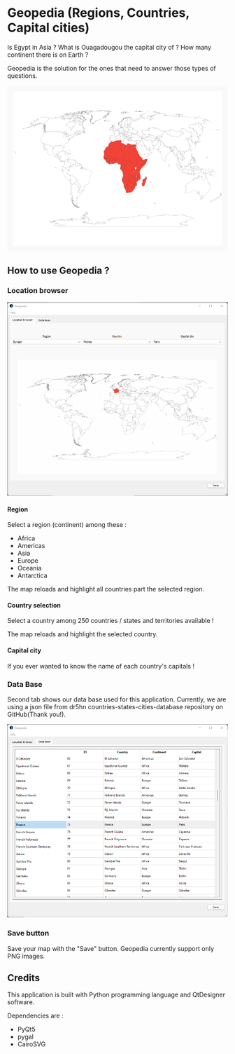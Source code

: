 # Geopedia (Regions, Countries, Capital cities)
Is Egypt in Asia ? What is Ouagadougou the capital city of ? How many continent there is on Earth ?

Geopedia is the solution for the ones that need to answer those types of questions.

![region-gif](readme/region-gif.gif)

## How to use Geopedia ?
### Location browser

![Location-browser](readme/geopedia-main-screen.png)

#### Region
Select a region (continent) among these :

- Africa
- Americas
- Asia
- Europe
- Oceania
- Antarctica

The map reloads and highlight all countries part the selected region.

#### Country selection
Select a country among 250 countries / states and territories available !

The map reloads and highlight the selected country.

#### Capital city
If you ever wanted to know the name of each country's capitals !

### Data Base 
Second tab shows our data base used for this application. Currently, we are using a json file from dr5hn
countries-states-cities-database repository on GitHub(Thank you!).

![Data-base](readme/geopedia-database-screen.png)

### Save button 
Save your map with the "Save" button. Geopedia currently support only PNG images.

## Credits 
This application is built with Python programming language and QtDesigner software.

Dependencies are :

- PyQt5
- pygal
- CairoSVG